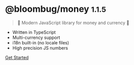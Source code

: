 # @bloombug/money <small>1.1.5</small>

> 💸 Modern JavaScript library for money and currency 💸

- Written in TypeScript
- Multi-currency support
- i18n built-in (no locale files)
- High precision JS numbers

[Get Started](#bloombugmoney)
